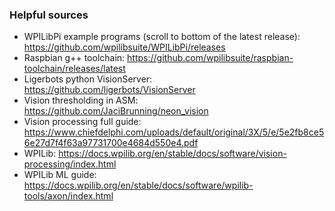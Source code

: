 ### Helpful sources
 - WPILibPi example programs (scroll to bottom of the latest release): https://github.com/wpilibsuite/WPILibPi/releases
 - Raspbian g++ toolchain: https://github.com/wpilibsuite/raspbian-toolchain/releases/latest
 - Ligerbots python VisionServer: https://github.com/ligerbots/VisionServer
 - Vision thresholding in ASM: https://github.com/JaciBrunning/neon_vision
 - Vision processing full guide: https://www.chiefdelphi.com/uploads/default/original/3X/5/e/5e2fb8ce56e27d7f4f63a97731700e4684d550e4.pdf
 - WPILib: https://docs.wpilib.org/en/stable/docs/software/vision-processing/index.html
 - WPILib ML guide: https://docs.wpilib.org/en/stable/docs/software/wpilib-tools/axon/index.html